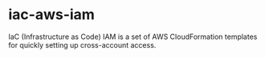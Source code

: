 # iac-aws-iam
IaC (Infrastructure as Code) IAM is a set of AWS CloudFormation templates for quickly setting up cross-account access.
